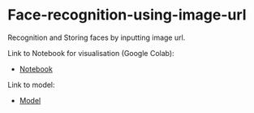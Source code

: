 # Face-recognition-using-image-url
Recognition and Storing faces by inputting image url.

Link to Notebook for visualisation (Google Colab):
- [Notebook](https://github.com/rishabh-16/Face-recognition-using-image-url/blob/master/FaceRec.ipynb)

Link to model:
- [Model](https://github.com/rishabh-16/Face-recognition-using-image-url/blob/master/models.py)

